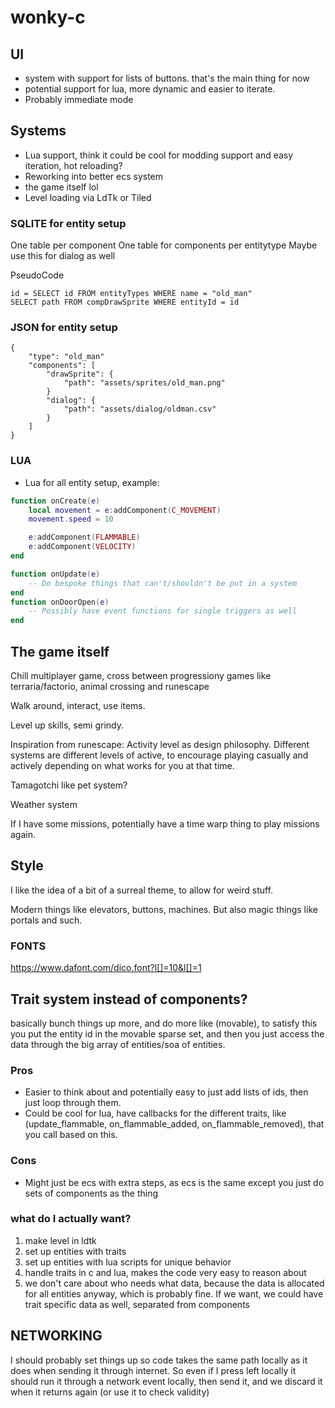 # wonky-c

## UI
* system with support for lists of buttons. that's the main thing for now
* potential support for lua, more dynamic and easier to iterate.
* Probably immediate mode

## Systems
* Lua support, think it could be cool for modding support and easy iteration, hot reloading?
* Reworking into better ecs system
* the game itself lol
* Level loading via LdTk or Tiled

### SQLITE for entity setup
One table per component
One table for components per entitytype
Maybe use this for dialog as well

PseudoCode

    id = SELECT id FROM entityTypes WHERE name = "old_man"
    SELECT path FROM compDrawSprite WHERE entityId = id
    

### JSON for entity setup

    {
        "type": "old_man"
        "components": [
            "drawSprite": {
                "path": "assets/sprites/old_man.png"
            }
            "dialog": {
                "path": "assets/dialog/oldman.csv"
            }
        ]
    }

### LUA
* Lua for all entity setup, example:
```lua
function onCreate(e)
    local movement = e:addComponent(C_MOVEMENT)
    movement.speed = 10

    e:addComponent(FLAMMABLE)
    e:addComponent(VELOCITY)
end

function onUpdate(e)
    -- Do bespoke things that can't/shouldn't be put in a system
end
function onDoorOpen(e)
    -- Possibly have event functions for single triggers as well
end
```

## The game itself
Chill multiplayer game, cross between progressiony games like terraria/factorio, animal crossing and runescape

Walk around, interact, use items.

Level up skills, semi grindy.

Inspiration from runescape: Activity level as design philosophy. Different
systems are different levels of active, to encourage playing casually and
actively depending on what works for you at that time.

Tamagotchi like pet system?

Weather system

If I have some missions, potentially have a time warp thing to play missions
again.

## Style
I like the idea of a bit of a surreal theme, to allow for weird stuff.

Modern things like elevators, buttons, machines. But also magic things like
portals and such.

### FONTS
https://www.dafont.com/dico.font?l[]=10&l[]=1


## Trait system instead of components?

basically bunch things up more, and do more like (movable),
to satisfy this you put the entity id in the movable sparse set, 
and then you just access the data through the big array of entities/soa of entities.

### Pros 
* Easier to think about and potentially easy to just add lists of ids,
then just loop through them.
* Could be cool for lua, have callbacks for the different traits,
like (update_flammable, on_flammable_added, on_flammable_removed), that
you call based on this.

### Cons
* Might just be ecs with extra steps, as ecs is the same except you just
do sets of components as the thing


### what do I actually want?
1. make level in ldtk
2. set up entities with traits
3. set up entities with lua scripts for unique behavior
4. handle traits in c and lua, makes the code very easy to reason about
5. we don't care about who needs what data, because the data is allocated
for all entities anyway, which is probably fine.
If we want, we could have trait specific data as well, separated from
components

## NETWORKING
I should probably set things up so code takes the same path locally as
it does when sending it through internet.
So even if I press left locally it should run it through a network event locally,
then send it, and we discard it when it returns again (or use it to check validity)
